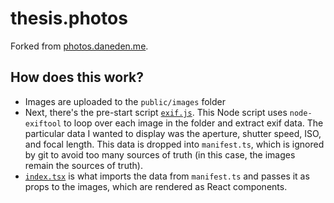 # thesis.photos

Forked from [photos.daneden.me](https://github.com/daneden/photos.daneden.me).

## How does this work?

- Images are uploaded to the `public/images` folder
- Next, there's the pre-start script [`exif.js`](https://github.com/daneden/thesis-photos/blob/master/scripts/exif.js). This Node script uses `node-exiftool` to loop over each image in the folder and extract exif data. The particular data I wanted to display was the aperture, shutter speed, ISO, and focal length. This data is dropped into `manifest.ts`, which is ignored by git to avoid too many sources of truth (in this case, the images remain the sources of truth).
- [`index.tsx`](https://github.com/ScottSmith95/thesis-photos/blob/master/src/index.js) is what imports the data from `manifest.ts` and passes it as props to the images, which are rendered as React components.
